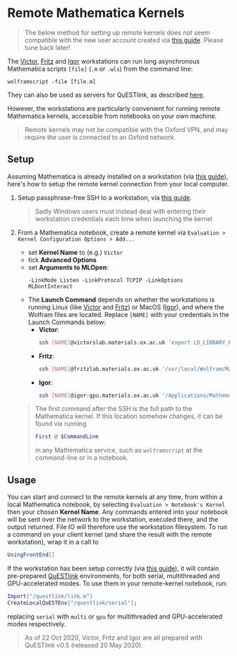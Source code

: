 Remote Mathematica Kernels 
==========================

> The below method for setting up remote kernels does *not* seem compatible with the new user account created via [this guide](workstationsetup.md). Please tune back later!

The [Victor](victor.md), [Fritz](fritz.md) and [Igor](igor.md) workstations can run long asynchronous Mathematica scripts `[file]` (`.m` or `.wls`) from the command line:
```
wolframscript -file [file.m]
```

They can also be used as servers for QuESTlink, as described [here](https://github.com/QTechTheory/QuESTlink/blob/master/Doc/README.md#launching-as-server).

However, the workstations are particularly convenient for running remote Mathematica kernels, accessible from notebooks on your own machine.
> Remote kernels may not be compatible with the Oxford VPN, and may require the user is connected to an Oxford network.

## Setup

Assuming Mathematica is already installed on a workstation (via [this guide](workstationsetup.md)), here's how to setup the remote kernel connection from your local computer.

1. Setup passphrase-free SSH to a workstation, via [this guide](remotetips.md#ssh-without-passphrase).
    > Sadly Windows users must instead deal with entering their workstation credentials each time when launching the kernel

2. From a Mathematica notebook, create a remote kernel via `Evaluation > Kernel Configuration Options > Add...`
    - set **Kernel Name** to (e.g.) `Victor`
    - tick **Advanced Options**
    - set **Arguments to MLOpen**:
      ```
      -LinkMode Listen -LinkProtocol TCPIP -LinkOptions MLDontInteract
      ```
    - The **Launch Command** depends on whether the workstations is running Linux (like [Victor](victor.md) and [Fritz](fritz.md)) or MacOS ([Igor](igor.md)), and where the Wolfram files are located. Replace `[NAME]` with your credentials in the Launch Commands below:
       - **Victor**:
         ```bash
         ssh [NAME]@victorslab.materials.ox.ac.uk 'export LD_LIBRARY_PATH=$LD_LIBRARY_PATH:/home/Wolfram/Mathematica/11.3/SystemFiles/Libraries/Linux-x86-64/;/home/Wolfram/Mathematica/11.3/SystemFiles/Kernel/Binaries/Linux-x86-64/WolframKernel -wstp -LinkMode Connect -LinkProtocol TCPIP -LinkName "`linkname`"'
         ```
       - **Fritz**:
         ```bash
         ssh [NAME]@fritzlab.materials.ox.ac.uk '/usr/local/Wolfram/Mathematica/12.1/SystemFiles/Kernel/Binaries/Linux-x86-64/WolframKernel -wstp -LinkMode Connect -LinkProtocol TCPIP -LinkName "`linkname`"'
         ```
       - **Igor**:
         ```bash 
         ssh [NAME]@igor-gpu.materials.ox.ac.uk '/Applications/Mathematica.app/Contents/MacOS/MathKernel -mathlink -LinkMode Connect -LinkProtocol TCPIP -LinkName "`linkname`" -LinkHost `ipaddress`'
         ```
    > The first command after the SSH is the full path to the Mathematica kernel. If this location somehow changes, it can be found via running 
    > ```Mathematica 
    > First @ $CommandLine
    > ```
    > in any Mathematica service, such as `wolframscript` at the command-line or in a notebook.
    
## Usage
    
You can start and connect to the remote kernels at any time, from within a local Mathematica notebook, by selecting `Evaluation > Notebook's Kernel` then your chosen **Kernel Name**.
Any commands entered into your notebook will be sent over the network to the workstation, executed there, and the output returned. File IO will therefore use the workstation filesystem. To run a command on your client kernel (and share the result with the remote workstation), wrap it in a call to
```Mathematica 
UsingFrontEnd[]
```

If the workstation has been setup correctly (via [this guide](workstationsetup.md)), it will contain pre-prepared [QuESTlink](https://github.com/QTechTheory/QuESTLink) environments, for both serial, multithreaded and GPU-accelerated modes. To use them in your remote-kernel notebook, run:
```Mathematica
Import["/questlink/link.m"]
CreateLocalQuESTEnv["/questlink/serial"];
```
replacing `serial` with `multi` or `gpu` for multithreaded and GPU-accelerated modes respectively.

> As of 22 Oct 2020, Victor, Fritz and Igor are all prepared with QuESTlink v0.5 (released 20 May 2020). 
